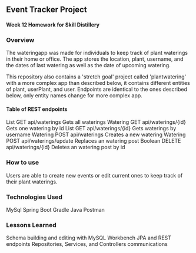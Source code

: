 ## Event Tracker Project

#### Week 12 Homework for Skill Distillery

### Overview

The wateringapp was made for individuals to keep track of plant waterings in their home or office. The app stores the location, plant, username, and the dates of last watering as well as the date of upcoming watering.

This repository also contains a 'stretch goal' project called 'plantwatering' with a more complex app than described below, it contains different entities of plant, userPlant, and user. Endpoints are identical to the ones described below, only entity names change for more complex app.

#### Table of REST endpoints

List<Watering>	GET api/waterings	        Gets all waterings
Watering        GET api/waterings/{id}	  Gets one watering by id
List<Watering>  GET api/waterings/{id}	  Gets waterings by username
Watering        POST api/waterings     	  Creates a new watering
Watering        POST api/waterings/update	Replaces an watering post
Boolean	        DELETE api/waterings/{id}	Deletes an watering post by id

### How to use

Users are able to create new events or edit current ones to keep track of their plant waterings.

### Technologies Used

MySql
Spring Boot
Gradle
Java
Postman

### Lessons Learned

Schema building and editing with MySQL Workbench
JPA and REST endpoints
Repositories, Services, and Controllers communications
